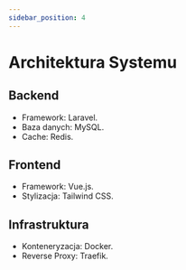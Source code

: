 ```yaml
---
sidebar_position: 4
---
```


# Architektura Systemu

## Backend
- Framework: Laravel.
- Baza danych: MySQL.
- Cache: Redis.

## Frontend
- Framework: Vue.js.
- Stylizacja: Tailwind CSS.

## Infrastruktura
- Konteneryzacja: Docker.
- Reverse Proxy: Traefik.
